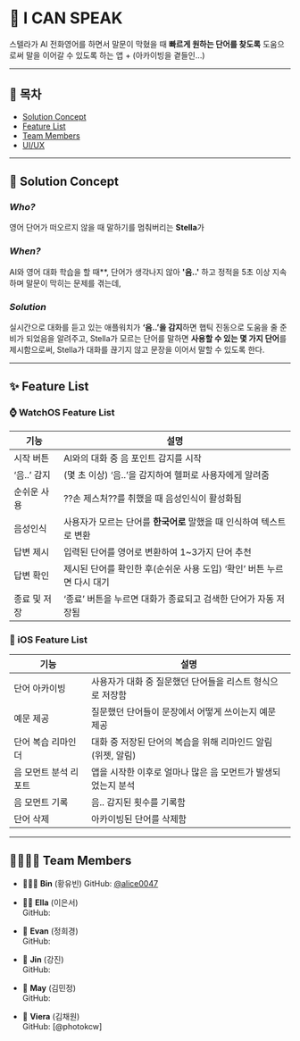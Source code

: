 # 📘 I CAN SPEAK

스텔라가 AI 전화영어를 하면서 말문이 막혔을 때 **빠르게 원하는 단어를 찾도록** 도움으로써 말을 이어갈 수 있도록 하는 앱 + (아카이빙을 곁들인…)


---


## 📌 목차
- [Solution Concept](#솔루션컨셉)
- [Feature List](#기능)
- [Team Members](#팀원)
- [UI/UX](#사용법)


---


## 🧾 Solution Concept

### *Who?*
영어 단어가 떠오르지 않을 때 말하기를 멈춰버리는 **Stella**가

### *When?*
AI와 영어 대화 학습을 할 때**,
단어가 생각나지 않아 **'음..'** 하고 정적을 5초 이상 지속하며 말문이 막히는 문제를 겪는데,

### *Solution*
실시간으로 대화를 듣고 있는 애플워치가 **‘음..’을 감지**하면 햅틱 진동으로 도움을 줄 준비가 되었음을 알려주고,
Stella가 모르는 단어를 말하면 **사용할 수 있는 몇 가지 단어**를 제시함으로써,
Stella가 대화를 끊기지 않고 문장을 이어서 말할 수 있도록 한다.


---


## ✨ Feature List
### ⌚️ WatchOS Feature List
| 기능       | 설명                                         |
| -------- | ------------------------------------------ |
| 시작 버튼    | AI와의 대화 중 음 포인트 감지를 시작                     |
| ‘음..’ 감지 | (몇 초 이상) ‘음..’을 감지하여 헬퍼로 사용자에게 알려줌         |
| 순쉬운 사용   | ??손 제스처??를 취했을 때 음성인식이 활성화됨                |
| 음성인식     | 사용자가 모르는 단어를 **한국어로** 말했을 때 인식하여 텍스트로 변환   |
| 답변 제시    | 입력된 단어를 영어로 변환하여 1\~3가지 단어 추천              |
| 답변 확인    | 제시된 단어를 확인한 후(순쉬운 사용 도입) ‘확인’ 버튼 누르면 다시 대기 |
| 종료 및 저장  | ‘종료’ 버튼을 누르면 대화가 종료되고 검색한 단어가 자동 저장됨       |

### 📱 iOS Feature List
| 기능           | 설명                                   |
| ------------ | ------------------------------------ |
| 단어 아카이빙      | 사용자가 대화 중 질문했던 단어들을 리스트 형식으로 저장함     |
| 예문 제공        | 질문했던 단어들이 문장에서 어떻게 쓰이는지 예문 제공        |
| 단어 복습 리마인더   | 대화 중 저장된 단어의 복습을 위해 리마인드 알림 (위젯, 알림) |
| 음 모먼트 분석 리포트 | 앱을 시작한 이후로 얼마나 많은 음 모먼트가 발생되었는지 분석   |
| 음 모먼트 기록     | 음.. 감지된 횟수를 기록함                      |
| 단어 삭제        | 아카이빙된 단어를 삭제함                        |


---


## 👨‍👩‍👧‍👦 Team Members

- 👩🏻‍💻 **Bin** (황유빈)
  GitHub: [@alice0047]([https://github.com/alice0047])

- 🧑‍🔬 **Ella** (이은서)  
  GitHub: 

- 🎨 **Evan** (정희경)  
  GitHub:

- 🎨 **Jin** (강진)  
  GitHub:

- 🎨 **May** (김민정)  
  GitHub: 

- 🎨 **Viera** (김채원)  
  GitHub: [@photokcw]

